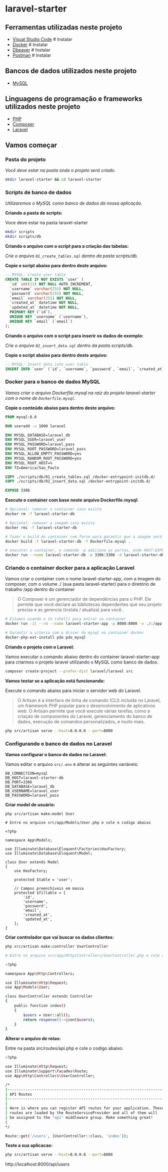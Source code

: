 # laravel-starter

## Ferramentas utilizadas neste projeto

- [Visual Studio Code](https://code.visualstudio.com/) # Instalar
- [Docker](https://www.docker.com/) # Instalar
- [Dbeaver](https://dbeaver.io/) # Instalar
- [Postman](https://www.postman.com/) # Instalar

## Bancos de dados utilizados neste projeto

- [MySQL](https://www.mysql.com/)

## Linguagens de programação e frameworks utilizados neste projeto

- [PHP](https://www.php.net/)
- [Composer](https://getcomposer.org/)
- [Laravel](https://laravel.com/)

## Vamos começar

### Pasta do projeto

_Você deve estar na pasta onde o projeto será criado._

```sh
mkdir laravel-starter && cd laravel-starter
```

### Scripts de banco de dados

_Utilizaremos o MySQL como banco de dados da nossa aplicação._

**Criando a pasta de scripts:**

Voce deve estar na pasta laravel-starter

```sh
mkdir scripts
mkdir scripts/db
```

**Criando o arquivo com o script para a criação das tabelas:**

_Crie o arquivo ```01_create_tables.sql``` dentro da pasta scripts/db._

**Copie o script abaixo para dentro deste arquivo:**

```sql
-- MYSQL: Create user table
CREATE TABLE IF NOT EXISTS `user` (
  `id` int(11) NOT NULL AUTO_INCREMENT,
  `username` varchar(255) NOT NULL,
  `password` varchar(255) NOT NULL,
  `email` varchar(255) NOT NULL,
  `created_at` datetime NOT NULL,
  `updated_at` datetime NOT NULL,
  PRIMARY KEY (`id`),
  UNIQUE KEY `username` (`username`),
  UNIQUE KEY `email` (`email`)
);
```

**Criando o arquivo com o script para inserir os dados de exemplo:**

_Crie o arquivo ```02_insert_data.sql``` dentro da pasta scripts/db._

**Copie o script abaixo para dentro deste arquivo:**

```sql
-- MYSQL: Insert data into user table
INSERT INTO `user` (`id`, `username`, `password`, `email`, `created_at`, `updated_at`) VALUES (1, 'admin', 'admin', 'admin@admin.com', '2020-01-01 00:00:00', '2020-01-01 00:00:00');
```

### Docker para o banco de dados MySQL

_Vamos criar o arquivo Dockerfile.mysql na raiz do projeto laravel-starter com o nome de ```Dockerfile.mysql```._

**Copie o conteúdo abaixo para dentro deste arquivo:**

```dockerfile
FROM mysql:8.0

RUN useradd -u 1000 laravel

ENV MYSQL_DATABASE=laravel_db
ENV MYSQL_USER=laravel_user
ENV MYSQL_PASSWORD=laravel_pass
ENV MYSQL_ROOT_PASSWORD=laravel_pass
ENV MYSQL_ALLOW_EMPTY_PASSWORD=yes
ENV MYSQL_RANDOM_ROOT_PASSWORD=yes
ENV MYSQL_ROOT_HOST=%
ENV TZ=America/Sao_Paulo

COPY ./scripts/db/01_create_tables.sql /docker-entrypoint-initdb.d/
COPY ./scripts/db/02_insert_data.sql /docker-entrypoint-initdb.d/

EXPOSE 3306

```

**Execute o container com base neste arquivo Dockerfile.mysql:**

```sh
# Opcional: remover o container caso exista
docker rm -f laravel-starter-db

# Opcional: remover a imagem caso exista
docker rmi -f laravel-starter-db

# fazer o build do container com force para garantir que a imagem será criada
docker build -t laravel-starter-db -f Dockerfile.mysql .

# executar o container, o comando -p adiciona as portas, onde HOST:EXPOSTA
docker run --name laravel-starter-db -p 3306:3306 -d laravel-starter-db
```
### Criando o container docker para a aplicação Laravel

Vamos criar o container com o nome laravel-starter-app, com a imagem do composer, com o volume ./ (sua pasta laravel-starter)
para o diretório de trabalho /app dentro do container

> O Composer é um gerenciador de dependências para o PHP. Ele permite que você declare as bibliotecas dependentes que seu
> projeto precisa e as gerencia (instala / atualiza) para você.

```bash
# Estamos usando o sh (shell) para entrar no container
docker run -it --rm --name laravel-starter-app -p 8000:8000 -v ./:/app -w /app --link laravel-starter-db composer /bin/sh

# Garantir a vitoria com o driver do mysql no container docker
docker-php-ext-install pdo pdo_mysql
```

**Criando o projeto com o Laravel:**

Vamos executar o comando abaixo dentro do container laravel-starter-app para criarmos o projeto laravel utilizando o MySQL
como banco de dados.

```bash
composer create-project --prefer-dist laravel/laravel src
```

**Vamos testar se a aplicação está funcionando:**

Execute o comando abaixo para iniciar o servidor web do Laravel.

> O Artisan é a interface de linha de comando (CLI) incluída no Laravel, um framework PHP popular para o desenvolvimento de
> aplicativos web. O Artisan permite que você execute várias tarefas, como a criação de componentes do Laravel,
> gerenciamento do banco de dados, execução de comandos personalizados, e muito mais.

```bash
php src/artisan serve --host=0.0.0.0 --port=8000 
```

### Configurando o banco de dados no Laravel

**Vamos configurar o banco de dados no Laravel:**

Vamos editar o arquivo ```src/.env``` e alterar as seguintes variáveis:

```dotenv
DB_CONNECTION=mysql
DB_HOST=laravel-starter-db
DB_PORT=3306
DB_DATABASE=laravel_db
DB_USERNAME=laravel_user
DB_PASSWORD=laravel_pass
```

**Criar model de usuário:**

```
php src/artisan make:model User

# Entre no arquivo src/app/Models/User.php e cole o codigo abaixo

<?php

namespace App\Models;

use Illuminate\Database\Eloquent\Factories\HasFactory;
use Illuminate\Database\Eloquent\Model;

class User extends Model
{
    use HasFactory;

    protected $table = 'user';

    // Campos preenchíveis em massa
    protected $fillable = [
        'id',
        'username',
        'password',
        'email',
        'created_at',
        'updated_at',
    ];
}

```

**Criar controlador que vai buscar os dados clientes:**
```sh
php src/artisan make:controller UserController

# Entre no arquivo src/app/Http/Controllers/UserController.php e cole o codigo abaixo

<?php

namespace App\Http\Controllers;

use Illuminate\Http\Request;
use App\Models\User;

class UserController extends Controller
{
    public function index()
    {
        $users = User::all();
        return response()->json($users);
    }
}

```

**Alterar o arquivo de rotas:**

Entre na pasta src/routes/api.php e cole o codigo abaixo:

```sh
<?php

use Illuminate\Http\Request;
use Illuminate\Support\Facades\Route;
use App\Http\Controllers\UserController;

/*
|--------------------------------------------------------------------------
| API Routes
|--------------------------------------------------------------------------
|
| Here is where you can register API routes for your application. These
| routes are loaded by the RouteServiceProvider and all of them will
| be assigned to the "api" middleware group. Make something great!
|
*/

Route::get('/users', [UserController::class, 'index']);

```

**Teste a sua aplicacao:**

```sh
php src/artisan serve --host=0.0.0.0 --port=8000 
```

http://localhost:8000/api/users
